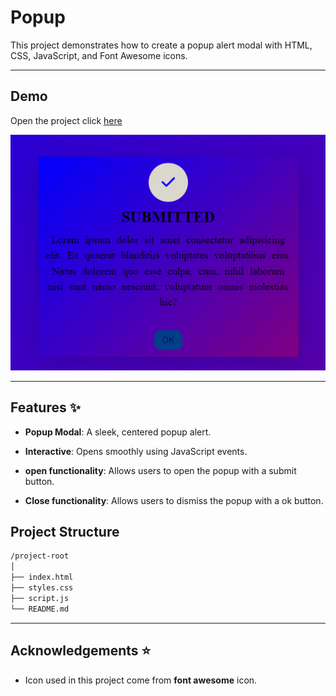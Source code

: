# Popup 

This project demonstrates how to create a popup alert modal with HTML, CSS, JavaScript, and Font Awesome icons. 

---

## Demo

Open the project click  [here](https://naveenkumar-developer.github.io/popupAlert/)

![popup image](assets/popup.png)

---

## Features ✨

- **Popup Modal**: A sleek, centered popup alert.

- **Interactive**: Opens  smoothly using JavaScript events.

- **open functionality**: Allows users to open the popup with a submit button.

- **Close functionality**: Allows users to dismiss the popup with a ok button.


## Project Structure

```bash
/project-root
│
├── index.html
├── styles.css
├── script.js
└── README.md
```
---

## Acknowledgements ⭐

- Icon used in this project come from **font awesome** icon.



